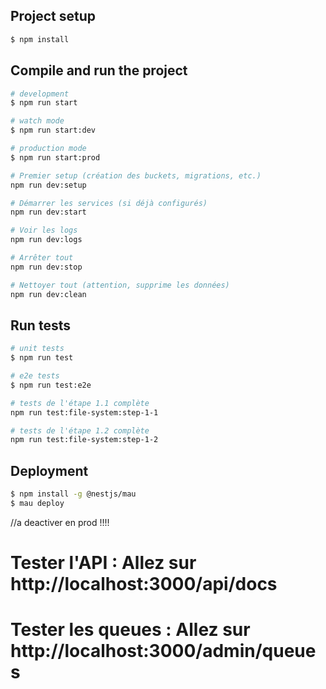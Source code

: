 
## Project setup

```bash
$ npm install
```

## Compile and run the project

```bash
# development
$ npm run start

# watch mode
$ npm run start:dev

# production mode
$ npm run start:prod

# Premier setup (création des buckets, migrations, etc.)
npm run dev:setup

# Démarrer les services (si déjà configurés)
npm run dev:start

# Voir les logs
npm run dev:logs

# Arrêter tout
npm run dev:stop

# Nettoyer tout (attention, supprime les données)
npm run dev:clean
```

## Run tests

```bash
# unit tests
$ npm run test

# e2e tests
$ npm run test:e2e

# tests de l'étape 1.1 complète
npm run test:file-system:step-1-1

# tests de l'étape 1.2 complète
npm run test:file-system:step-1-2

```

## Deployment

```bash
$ npm install -g @nestjs/mau
$ mau deploy
```

//a deactiver en prod !!!!
# Tester l'API : Allez sur http://localhost:3000/api/docs
# Tester les queues : Allez sur http://localhost:3000/admin/queues